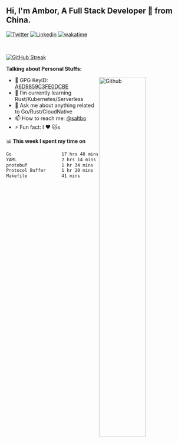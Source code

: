 ## Hi, I'm Ambor, A Full Stack Developer 🚀 from China.

[![Twitter](https://img.shields.io/badge/-saltbo-1ca0f1?style=flat&logo=twitter&logoColor=white)](https://twitter.com/rdsaltbo)
[![Linkedin](https://img.shields.io/badge/-saltbo-blue?style=flat&logo=Linkedin&logoColor=white)](https://www.linkedin.com/in/saltbo/)
[![wakatime](https://wakatime.com/badge/user/f82b1c77-faab-48cd-aef5-a12c0aff104b.svg)](https://wakatime.com/@f82b1c77-faab-48cd-aef5-a12c0aff104b)

&nbsp;  

[![GitHub Streak](https://streak-stats.demolab.com/?user=saltbo&hide_border=true&date_format=M%20j%5B%2C%20Y%5D)](https://git.io/streak-stats)


**Talking about Personal Stuffs:**
<!-- Any image aligned to the right. Beware the width  -->
<img width="50%" align="right" alt="Github" src="https://raw.githubusercontent.com/saltbo/saltbo/master/images/git-header.svg" />

- 🤘 GPG KeyID: [A6D9859C3FE0DCBE](https://saltbo.cn/pgp_keys.asc)
- 🌱 I’m currently learning Rust/Kubernetes/Serverless
- 💬 Ask me about anything related to Go/Rust/CloudNative
- 📫 How to reach me: [@saltbo](https://t.me/saltbo)
- ⚡ Fun fact: I :heart: :cat:s


📊 **This week I spent my time on**
<!--START_SECTION:waka-->

```txt
Go                   17 hrs 48 mins  █████████████████▓░░░░░░░   70.65 %
YAML                 2 hrs 14 mins   ██▒░░░░░░░░░░░░░░░░░░░░░░   08.86 %
protobuf             1 hr 34 mins    █▓░░░░░░░░░░░░░░░░░░░░░░░   06.26 %
Protocol Buffer      1 hr 20 mins    █▒░░░░░░░░░░░░░░░░░░░░░░░   05.32 %
Makefile             41 mins         ▓░░░░░░░░░░░░░░░░░░░░░░░░   02.71 %
```

<!--END_SECTION:waka-->

